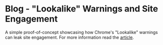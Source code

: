 # Blog - "Lookalike" Warnings and Site Engagement 

A simple proof-of-concept showcasing how Chrome's "Lookalike" warnings can leak site engagement. For more information read the [article](https://fingerprint.com/blog/leaking-site-engagement-lookalike-warnings-in-chromium/).
